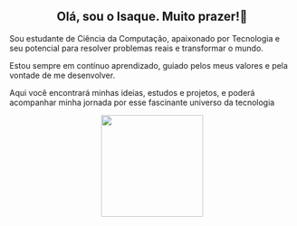 <div align="center">
  <h2>Olá, sou o Isaque. Muito prazer!👋</h2>
</div>


Sou estudante de Ciência da Computação, apaixonado por Tecnologia e seu potencial para resolver problemas reais e transformar o mundo.

Estou sempre em contínuo aprendizado, guiado pelos meus valores e pela vontade de me desenvolver.

Aqui você encontrará minhas ideias, estudos e projetos, e poderá acompanhar minha jornada por esse fascinante universo da tecnologia

<div align="center">
  <a href="https://github.com/fisaq">
    <img height="180em" src="https://github-readme-stats.vercel.app/api/top-langs/?username=fisaq&layout=compact&langs_count=7&theme=dark"/>
  </a>
</div>

